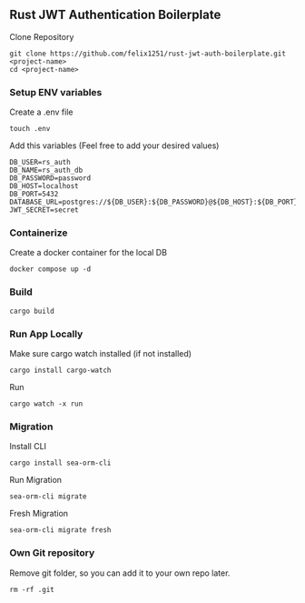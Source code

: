 ## Rust JWT Authentication Boilerplate

Clone Repository

```
git clone https://github.com/felix1251/rust-jwt-auth-boilerplate.git <project-name>
cd <project-name>
```

### Setup ENV variables

Create a .env file

```
touch .env
```

Add this variables (Feel free to add your desired values)

```
DB_USER=rs_auth
DB_NAME=rs_auth_db
DB_PASSWORD=password
DB_HOST=localhost
DB_PORT=5432
DATABASE_URL=postgres://${DB_USER}:${DB_PASSWORD}@${DB_HOST}:${DB_PORT}/${DB_NAME}
JWT_SECRET=secret

```

### Containerize

Create a docker container for the local DB

```
docker compose up -d
```

### Build

```
cargo build
```

### Run App Locally

Make sure cargo watch installed (if not installed)

```
cargo install cargo-watch
```

Run

```
cargo watch -x run
```

### Migration

Install CLI

```
cargo install sea-orm-cli
```

Run Migration

```
sea-orm-cli migrate
```

Fresh Migration

```
sea-orm-cli migrate fresh
```

### Own Git repository

Remove git folder, so you can add it to your own repo later.

```
rm -rf .git
```
